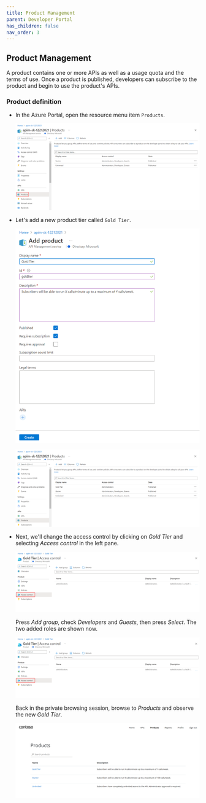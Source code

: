 ```yaml
---
title: Product Management
parent: Developer Portal
has_children: false
nav_order: 3
---
```



## Product Management

A product contains one or more APIs as well as a usage quota and the terms of use. Once a product is published, developers can subscribe to the product and begin to use the product's APIs.

### Product definition

- In the Azure Portal, open the resource menu item `Products`.

  ![APIM Products](../../assets/images/apim-products.png)

- Let's add a new product tier called `Gold Tier`. 

  ![APIM Add Product](../../assets/images/apim-add-product-1.png)

  ![APIM Add Product](../../assets/images/apim-add-product-2.png)

- Next, we'll change the access control by clicking on *Gold Tier* and selecting *Access control* in the left pane.

  ![APIM Add Product Access](../../assets/images/apim-add-product-access-1.png)

  Press *Add group*, check *Developers* and *Guests*, then press *Select*. The two added roles are shown now.

  ![APIM Add Product Access](../../assets/images/apim-add-product-access-1.png)

  Back in the private browsing session, browse to *Products* and observe the new *Gold Tier*. 

  ![APIM Developer Portal Added Product](../../assets/images/apim-developer-portal-added-product.png)